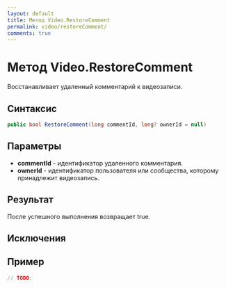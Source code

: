 ```yaml
---
layout: default
title: Метод Video.RestoreComment
permalink: video/restoreComment/
comments: true
---
```

# Метод Video.RestoreComment
Восстанавливает удаленный комментарий к видеозаписи.

## Синтаксис
```csharp
public bool RestoreComment(long commentId, long? ownerId = null)
```

## Параметры
+ **commentId** - идентификатор удаленного комментария.
+ **ownerId** - идентификатор пользователя или сообщества, которому принадлежит видеозапись.

## Результат
После успешного выполнения возвращает true.

## Исключения

## Пример
```csharp
// TODO:
```